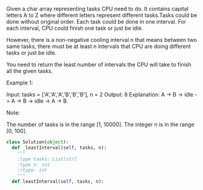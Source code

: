 Given a char array representing tasks CPU need to do. It contains capital letters A to Z where different letters represent different tasks.Tasks could be done without original order. Each task could be done in one interval. For each interval, CPU could finish one task or just be idle.

However, there is a non-negative cooling interval n that means between two same tasks, there must be at least n intervals that CPU are doing different tasks or just be idle.

You need to return the least number of intervals the CPU will take to finish all the given tasks.

Example 1:

Input: tasks = ['A','A','A','B','B','B'], n = 2
Output: 8
Explanation: A -> B -> idle -> A -> B -> idle -> A -> B.



Note:

The number of tasks is in the range [1, 10000].
The integer n is in the range [0, 100].




```python
class Solution(object):
  def _leastInterval(self, tasks, n):
    """
    :type tasks: List[str]
    :type n: int
    :rtype: int
    """
  def leastInterval(self, tasks, n):
```
